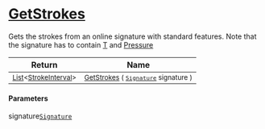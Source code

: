 # [GetStrokes](./StrokeHelper-100663404.md)

Gets the strokes from an online signature with standard features. Note that  the signature has to contain [T](https://github.com/hargitomi97/sigstat/blob/master/docs/md/SigStat/Common/Features.md) and [Pressure](https://github.com/hargitomi97/sigstat/blob/master/docs/md/SigStat/Common/Features.md)

| Return | Name | 
| --- | --- | 
| <sub>[List](https://docs.microsoft.com/en-us/dotnet/api/System.Collections.Generic.List-1)\<[StrokeInterval](./../StrokeInterval.md)></sub>| <sub>[GetStrokes](./StrokeHelper-100663404.md) ( [`Signature`](./../Signature.md) signature )</sub>| <br>


#### Parameters
 signature[`Signature`](./../Signature.md)
